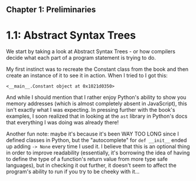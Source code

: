 ## Chapter 1: Preliminaries

# 1.1: Abstract Syntax Trees

We start by taking a look at Abstract Syntax Trees - or how compilers decide what each part of a program statement is trying to do.

My first instinct was to recreate the Constant class from the book and then create an instance of it to see it in action. When I tried to I got this:

```
<__main__.Constant object at 0x1021d0350>
```

And while I should mention that I rather enjoy Python's ability to show you memory addresses (which is almost completely absent in JavaScript), this isn't exactly what I was expecting. In pressing further with the book's examples, I soon realized that in looking at the `ast` library in Python's docs that everything I was doing was already there!

Another fun note: maybe it's because it's been WAY TOO LONG since I defined classes in Python, but the "autocomplete" for `def __init__` ended up adding `-> None` every time I used it. I believe that this is an optional thing in order to improve readability (essentially, it's borrowing the idea of having to define the type of a function's return value from more type safe languages), but in checking it out further, it doesn't seem to affect the program's ability to run if you try to be cheeky with it...